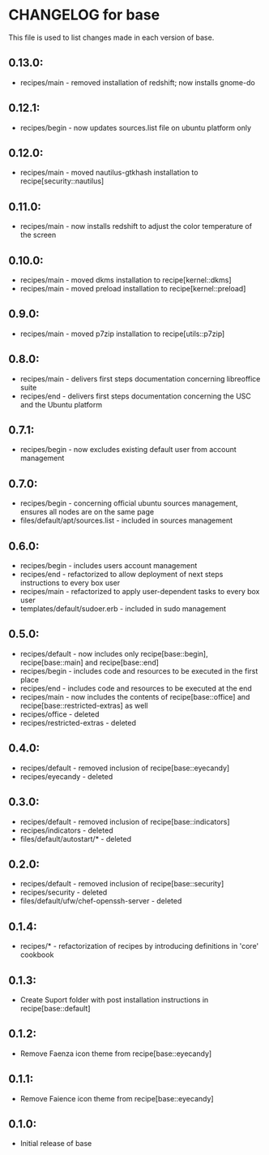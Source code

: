 # CHANGELOG for base

This file is used to list changes made in each version of base.

## 0.13.0:

* recipes/main - removed installation of redshift; now installs gnome-do

## 0.12.1:

* recipes/begin - now updates sources.list file on ubuntu platform only

## 0.12.0:

* recipes/main - moved nautilus-gtkhash installation to recipe[security::nautilus]

## 0.11.0:

* recipes/main - now installs redshift to adjust the color temperature of the screen

## 0.10.0:

* recipes/main - moved dkms installation to recipe[kernel::dkms]
* recipes/main - moved preload installation to recipe[kernel::preload]

## 0.9.0:

* recipes/main - moved p7zip installation to recipe[utils::p7zip]

## 0.8.0:

* recipes/main - delivers first steps documentation concerning libreoffice suite
* recipes/end - delivers first steps documentation concerning the USC and the Ubuntu platform

## 0.7.1:

* recipes/begin - now excludes existing default user from account management

## 0.7.0:

* recipes/begin - concerning official ubuntu sources management, ensures all nodes are on the same page
* files/default/apt/sources.list - included in sources management

## 0.6.0:

* recipes/begin - includes users account management
* recipes/end - refactorized to allow deployment of next steps instructions to every box user
* recipes/main - refactorized to apply user-dependent tasks to every box user
* templates/default/sudoer.erb - included in sudo management

## 0.5.0:

* recipes/default - now includes only recipe[base::begin], recipe[base::main] and recipe[base::end]
* recipes/begin - includes code and resources to be executed in the first place
* recipes/end - includes code and resources to be executed at the end
* recipes/main - now includes the contents of recipe[base::office] and recipe[base::restricted-extras] as well
* recipes/office - deleted
* recipes/restricted-extras - deleted

## 0.4.0:

* recipes/default - removed inclusion of recipe[base::eyecandy]
* recipes/eyecandy - deleted

## 0.3.0:

* recipes/default - removed inclusion of recipe[base::indicators]
* recipes/indicators - deleted
* files/default/autostart/* - deleted

## 0.2.0:

* recipes/default - removed inclusion of recipe[base::security]
* recipes/security - deleted
* files/default/ufw/chef-openssh-server - deleted

## 0.1.4:

* recipes/* - refactorization of recipes by introducing definitions in 'core' cookbook

## 0.1.3:

* Create Suport folder with post installation instructions in recipe[base::default]

## 0.1.2:

* Remove Faenza icon theme from recipe[base::eyecandy]

## 0.1.1:

* Remove Faience icon theme from recipe[base::eyecandy]

## 0.1.0:

* Initial release of base

